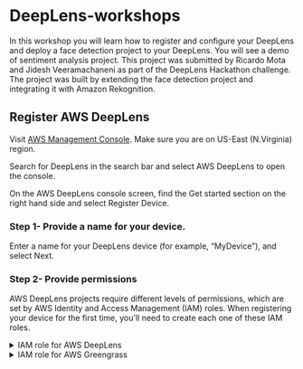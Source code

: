 # DeepLens-workshops

In this workshop you will learn how to register and configure your DeepLens and deploy a face detection project to your DeepLens. You will see a demo of sentiment analysis project. This project was submitted by Ricardo Mota and Jidesh Veeramachaneni as part of the DeepLens Hackathon challenge. The project was built by extending the face detection project and integrating it with Amazon Rekognition. 

## Register AWS DeepLens

Visit [AWS Management Console](https://console.aws.amazon.com/console/home?region=us-east-1). Make sure you are on US-East (N.Virginia) region.

Search for DeepLens in the search bar and select AWS DeepLens to open the console.

On the AWS DeepLens console screen, find the Get started section on the right hand side and select Register Device.

### Step 1- Provide a name for your device.

Enter a name for your DeepLens device (for example, “MyDevice”), and select Next.

### Step 2- Provide permissions

AWS DeepLens projects require different levels of permissions, which are set by AWS Identity and Access Management (IAM) roles. When registering your device for the first time, you'll need to create each one of these IAM roles.

<details> <summary> IAM role for AWS DeepLens </summary>

  select Create a role in IAM.
  Use case is selected by default. Click Next:Permissions
  Click Next:Review
  Click Create role 

</details>

<details> <summary> IAM role for AWS Greengrass </summary>
<details> <summary> IAM group role for AWS Greengrass </summary>
<details> <summary> IAM role for Amazon SageMaker </summary>
<details> <summary> IAM role for AWS Lambda </summary>

